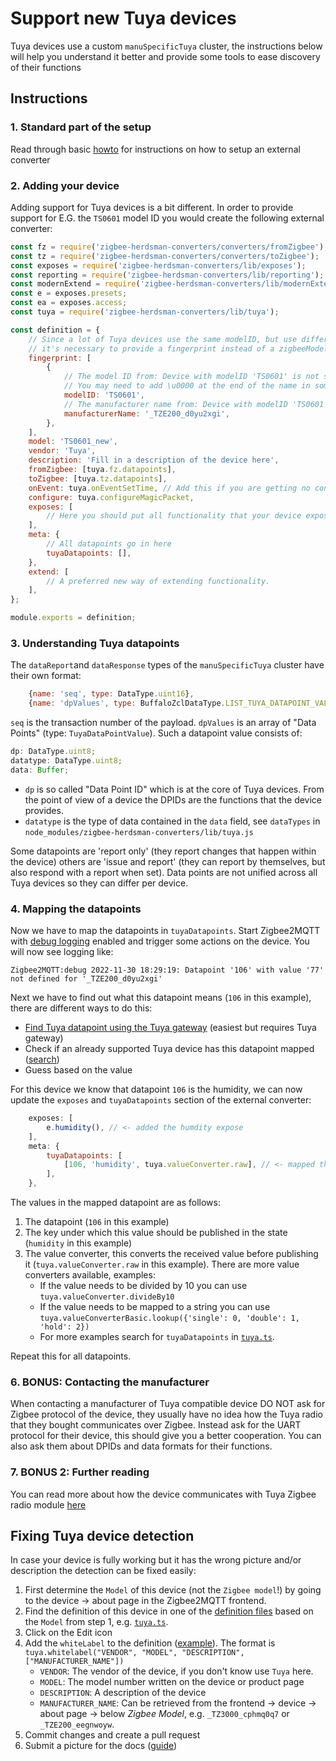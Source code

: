 # Support new Tuya devices

Tuya devices use a custom `manuSpecificTuya` cluster, the instructions below will help you understand it better and provide some tools to ease discovery of their functions

## Instructions

### 1. Standard part of the setup

Read through basic [howto](./01_support_new_devices.md) for instructions on how to setup an external converter

### 2. Adding your device

Adding support for Tuya devices is a bit different. In order to provide support for E.G. the `TS0601` model ID you would create the following external converter:

```js
const fz = require('zigbee-herdsman-converters/converters/fromZigbee');
const tz = require('zigbee-herdsman-converters/converters/toZigbee');
const exposes = require('zigbee-herdsman-converters/lib/exposes');
const reporting = require('zigbee-herdsman-converters/lib/reporting');
const modernExtend = require('zigbee-herdsman-converters/lib/modernExtend');
const e = exposes.presets;
const ea = exposes.access;
const tuya = require('zigbee-herdsman-converters/lib/tuya');

const definition = {
    // Since a lot of Tuya devices use the same modelID, but use different datapoints
    // it's necessary to provide a fingerprint instead of a zigbeeModel
    fingerprint: [
        {
            // The model ID from: Device with modelID 'TS0601' is not supported
            // You may need to add \u0000 at the end of the name in some cases
            modelID: 'TS0601',
            // The manufacturer name from: Device with modelID 'TS0601' is not supported.
            manufacturerName: '_TZE200_d0yu2xgi',
        },
    ],
    model: 'TS0601_new',
    vendor: 'Tuya',
    description: 'Fill in a description of the device here',
    fromZigbee: [tuya.fz.datapoints],
    toZigbee: [tuya.tz.datapoints],
    onEvent: tuya.onEventSetTime, // Add this if you are getting no converter for 'commandMcuSyncTime'
    configure: tuya.configureMagicPacket,
    exposes: [
        // Here you should put all functionality that your device exposes
    ],
    meta: {
        // All datapoints go in here
        tuyaDatapoints: [],
    },
    extend: [
        // A preferred new way of extending functionality.
    ],
};

module.exports = definition;
```

### 3. Understanding Tuya datapoints

The `dataReport`and `dataResponse` types of the `manuSpecificTuya` cluster have their own format:

```js
    {name: 'seq', type: DataType.uint16},
    {name: 'dpValues', type: BuffaloZclDataType.LIST_TUYA_DATAPOINT_VALUES},
```

`seq` is the transaction number of the payload. `dpValues` is an array of "Data Points" (type: `TuyaDataPointValue`). Such a datapoint value consists of:

```js
dp: DataType.uint8;
datatype: DataType.uint8;
data: Buffer;
```

- `dp` is so called "Data Point ID" which is at the core of Tuya devices. From the point of view of a device the DPIDs are the functions that the device provides.
- `datatype` is the type of data contained in the `data` field, see `dataTypes` in `node_modules/zigbee-herdsman-converters/lib/tuya.js`

Some datapoints are 'report only' (they report changes that happen within the device) others are 'issue and report' (they can report by themselves, but also respond with a report when set). Data points are not unified across all Tuya devices so they can differ per device.

### 4. Mapping the datapoints

Now we have to map the datapoints in `tuyaDatapoints`. Start Zigbee2MQTT with [debug logging](../../guide/configuration/logging.md#debugging) enabled and trigger some actions on the device. You will now see logging like:

```
Zigbee2MQTT:debug 2022-11-30 18:29:19: Datapoint '106' with value '77' not defined for '_TZE200_d0yu2xgi'
```

Next we have to find out what this datapoint means (`106` in this example), there are different ways to do this:

- [Find Tuya datapoint using the Tuya gateway](./03_find_tuya_data_points.md) (easiest but requires Tuya gateway)
- Check if an already supported Tuya device has this datapoint mapped ([search](https://github.com/Koenkk/zigbee-herdsman-converters/search?q=tuyaDatapoints))
- Guess based on the value

For this device we know that datapoint `106` is the humidity, we can now update the `exposes` and `tuyaDatapoints` section of the external converter:

```js
    exposes: [
        e.humidity(), // <- added the humdity expose
    ],
    meta: {
        tuyaDatapoints: [
            [106, 'humidity', tuya.valueConverter.raw], // <- mapped the datapoint
        ],
    },
```

The values in the mapped datapoint are as follows:

1. The datapoint (`106` in this example)
2. The key under which this value should be published in the state (`humidity` in this example)
3. The value converter, this converts the received value before publishing it (`tuya.valueConverter.raw` in this example). There are more value converters available, examples:
    - If the value needs to be divided by 10 you can use `tuya.valueConverter.divideBy10`
    - If the value needs to be mapped to a string you can use `tuya.valueConverterBasic.lookup({'single': 0, 'double': 1, 'hold': 2})`
    - For more examples search for `tuyaDatapoints` in [`tuya.ts`](https://github.com/Koenkk/zigbee-herdsman-converters/blob/master/src/devices/tuya.ts).

Repeat this for all datapoints.

### 6. BONUS: Contacting the manufacturer

When contacting a manufacturer of Tuya compatible device DO NOT ask for Zigbee protocol of the device, they usually have no idea how the Tuya radio that they bought communicates over Zigbee. Instead ask for the UART protocol for their device, this should give you a better cooperation. You can also ask them about DPIDs and data formats for their functions.

### 7. BONUS 2: Further reading

You can read more about how the device communicates with Tuya Zigbee radio module [here](https://developer.tuya.com/en/docs/iot/device-development/access-mode-mcu/zigbee-general-solution/tuya-zigbee-module-uart-communication-protocol/tuya-zigbee-module-uart-communication-protocol?id=K9ear5khsqoty)

## Fixing Tuya device detection

In case your device is fully working but it has the wrong picture and/or description the detection can be fixed easily:

1. First determine the `Model` of this device (not the `Zigbee model`!) by going to the device -> about page in the Zigbee2MQTT frontend.
1. Find the definition of this device in one of the [definition files](https://github.com/Koenkk/zigbee-herdsman-converters/tree/master/src/devices) based on the `Model` from step 1, e.g. [`tuya.ts`](https://github.com/Koenkk/zigbee-herdsman-converters/blob/master/src/devices/tuya.ts).
1. Click on the Edit icon
1. Add the `whiteLabel` to the definition ([example](https://github.com/Koenkk/zigbee-herdsman-converters/blob/bfcd02de893edba24879d4b08e467f9ddd98cc2d/src/devices/tuya.ts#L5174)). The format is `tuya.whitelabel("VENDOR", "MODEL", "DESCRIPTION", ["MANUFACTURER_NAME"])`
    - `VENDOR`: The vendor of the device, if you don't know use `Tuya` here.
    - `MODEL`: The model number written on the device or product page
    - `DESCRIPTION`: A description of the device
    - `MANUFACTURER_NAME`: Can be retrieved from the frontend -> device -> about page -> below _Zigbee Model_, e.g. `_TZ3000_cphmq0q7` or `_TZE200_eegnwoyw`.
1. Commit changes and create a pull request
1. Submit a picture for the docs ([guide](./01_support_new_devices.md#3-add-device-picture-to-zigbee2mqttio-documentation))
